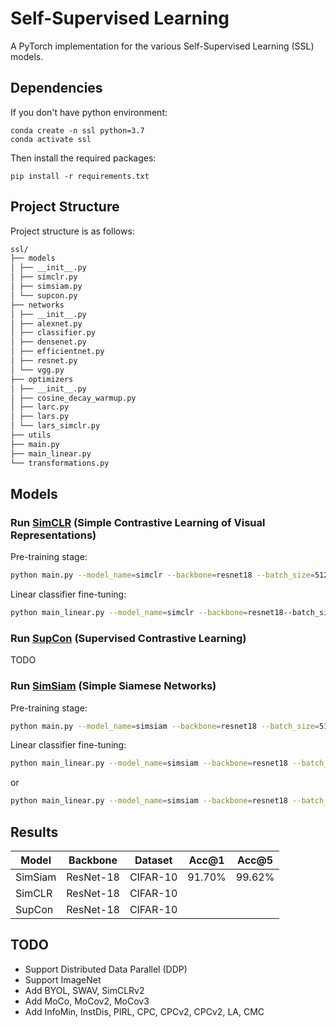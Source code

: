 # Self-Supervised Learning
A PyTorch implementation for the various Self-Supervised Learning (SSL) models.

## Dependencies

If you don't have python environment:

```
conda create -n ssl python=3.7
conda activate ssl
```

Then install the required packages:
```
pip install -r requirements.txt
```

## Project Structure

Project structure is as follows:

```bash
ssl/
├── models
│ ├── __init__.py
│ ├── simclr.py
│ ├── simsiam.py
│ └── supcon.py
├── networks
│ ├── __init__.py
│ ├── alexnet.py
│ ├── classifier.py
│ ├── densenet.py
│ ├── efficientnet.py
│ ├── resnet.py
│ └── vgg.py
├── optimizers
│ ├── __init__.py
│ ├── cosine_decay_warmup.py
│ ├── larc.py
│ ├── lars.py
│ └── lars_simclr.py
├── utils
├── main.py
├── main_linear.py
└── transformations.py
```

## Models

### Run [SimCLR](https://arxiv.org/abs/2002.05709) (Simple Contrastive Learning of Visual Representations)

Pre-training stage:

```bash
python main.py --model_name=simclr --backbone=resnet18 --batch_size=512 --optimizer=lars_simclr --weight_decay=0.0001 --momentum=0.9 --warmup_epochs=10 --warmup_lr=0 --base_lr=1.0 --final_lr=0 --num_epochs=1000
```

Linear classifier fine-tuning:

```bash
python main_linear.py --model_name=simclr --backbone=resnet18--batch_size=512 --optimizer=sgd_nesterov --weight_decay=0 --momentum=0.9 --warmup_epochs=0 --base_lr=0.1 --final_lr=0 --num_epochs=100
```

### Run [SupCon](https://arxiv.org/abs/2004.11362) (Supervised Contrastive Learning)

TODO

### Run [SimSiam](https://arxiv.org/abs/2011.10566) (Simple Siamese Networks)

Pre-training stage:

```bash
python main.py --model_name=simsiam --backbone=resnet18 --batch_size=512 --optimizer=sgd --weight_decay=0.0005 --momentum=0.9 --warmup_epochs=10 --warmup_lr=0 --base_lr=0.03 --final_lr=0 --num_epochs=800
```

Linear classifier fine-tuning:

```bash
python main_linear.py --model_name=simsiam --backbone=resnet18 --batch_size=256 --optimizer=sgd --weight_decay=0 --momentum=0.9 --warmup_epochs=0 --base_lr=30 --final_lr=0 --num_epochs=100
```
or
```bash
python main_linear.py --model_name=simsiam --backbone=resnet18 --batch_size=256 --optimizer=lars --weight_decay=0 --momentum=0.9 --warmup_epochs=0 --base_lr=0.02 --final_lr=0 --num_epochs=100
```

## Results

| **Model** | **Backbone** | **Dataset** | **Acc@1** | **Acc@5** |
|-----------|--------------|-------------|-----------|-----------|
| SimSiam   | ResNet-18    | CIFAR-10    | 91.70%    | 99.62%    |
| SimCLR    | ResNet-18    | CIFAR-10    |           |           |
| SupCon    | ResNet-18    | CIFAR-10    |           |           |

## TODO

- Support Distributed Data Parallel (DDP)
- Support ImageNet
- Add BYOL, SWAV, SimCLRv2
- Add MoCo, MoCov2, MoCov3
- Add InfoMin, InstDis, PIRL, CPC, CPCv2, CPCv2, LA, CMC

